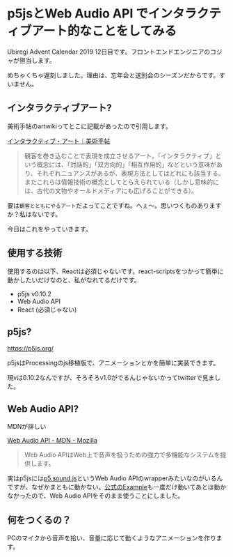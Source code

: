 # p5jsとWeb Audio API でインタラクティブアート的なことをしてみる

Ubiregi Advent Calendar 2019 12日目です。フロントエンドエンジニアのコジャが担当します。

めちゃくちゃ遅刻しました。理由は、忘年会と送別会のシーズンだからです。すいません。

## インタラクティブアート?

美術手帖のartwikiってとこに記載があったので引用します。

[インタラクティブ・アート｜美術手帖](https://bijutsutecho.com/artwiki/93)
> 観客を巻き込むことで表現を成立させるアート。「インタラクティブ」という概念には、「対話的」「双方向的」「相互作用的」などという意味があり、それぞれニュアンスがあるが、表現方法としてはどれにも該当する。またこれらは情報技術の概念としてとらえられている（しかし意味的には、古代の文物やオールドメディアにも広げることができる）。

要は`観客とともにやるアート`だよってことですね。へぇ〜。思いつくものありますか？私はないです。

今日はこれをやっていきます。

## 使用する技術

使用するのは以下、Reactは必須じゃないです。react-scriptsをつかって簡単に動かしたいだけなのと、私がなれてるだけです。

- p5js v0.10.2
- Web Audio API
- React (必須じゃない)

## p5js?

https://p5js.org/

p5jsはProcessingのjs移植版で、アニメーションとかを簡単に実装できます。

現vは0.10.2なんですが、そろそろv1.0がでるんじゃないかってtwitterで見ました。

## Web Audio API?

MDNが詳しい

[Web Audio API - MDN - Mozilla](https://developer.mozilla.org/ja/docs/Web/API/Web_Audio_API)
> Web Audio APIはWeb上で音声を扱うための強力で多機能なシステムを提供します。

実はp5jsには[p5.sound.js](https://p5js.org/reference/#/libraries/p5.sound)というWeb Audio APIのwrapperみたいなのがいるんですが、なぜかまともに動かない。[公式のExample](https://p5js.org/examples/sound-mic-input.html)も一度だけ動いてあとは動かなかったので、Web Audio APIをそのまま使うことにしました。

## 何をつくるの？

PCのマイクから音声を拾い、音量に応じて動くようなアニメーションを作ります。




